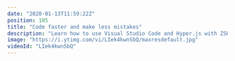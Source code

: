 ```yaml
---
date: "2020-01-13T11:59:22Z"
position: 105
title: "Code faster and make less mistakes"
description: "Learn how to use Visual Studio Code and Hyper.js with ZSH to streamline your JavaScript developer environment for coding fast and with less errors. The setup is simple and considered and it works both both MAC and PC (With WSL Ubuntu).\n\nHow to install Ubuntu WSL: https://docs.microsoft.com/en-us/windows/wsl/install-win10\n\n0:00 Introduction\n1:00 The tools I use\n1:43 IDE\n2:47 IDE Extensions\n7:17 IDE Theme\n8:58 Terminal\n13:27 Conclusion\n\nTools used in this video:\nVisual Studio Code: https://code.visualstudio.com/\nHyper.js: https://hyper.is/\n\nFollow me here:\nWebsite: https://timbenniks.nl/\nTwitter: https://twitter.com/timbenniks\nGithub: https://github.com/timbenniks"
image: "https://i.ytimg.com/vi/LIek4kwnSbQ/maxresdefault.jpg"
videoId: "LIek4kwnSbQ"
---
```


